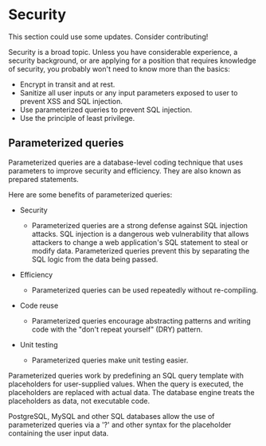 # Security

This section could use some updates. Consider contributing!

Security is a broad topic. Unless you have considerable experience, a security background, or are applying for a position that requires knowledge of security, you probably won't need to know more than the basics:

- Encrypt in transit and at rest.
- Sanitize all user inputs or any input parameters exposed to user to prevent XSS and SQL injection.
- Use parameterized queries to prevent SQL injection.
- Use the principle of least privilege.

## Parameterized queries

Parameterized queries are a database-level coding technique that uses parameters to improve security and efficiency. They are also known as prepared statements.

Here are some benefits of parameterized queries:

- Security
  - Parameterized queries are a strong defense against SQL injection attacks. SQL injection is a dangerous web vulnerability that allows attackers to change a web application's SQL statement to steal or modify data. Parameterized queries prevent this by separating the SQL logic from the data being passed. 

- Efficiency
  - Parameterized queries can be used repeatedly without re-compiling. 

- Code reuse
  - Parameterized queries encourage abstracting patterns and writing code with the "don't repeat yourself" (DRY) pattern. 

- Unit testing
  - Parameterized queries make unit testing easier. 

Parameterized queries work by predefining an SQL query template with placeholders for user-supplied values. When the query is executed, the placeholders are replaced with actual data. The database engine treats the placeholders as data, not executable code.

PostgreSQL, MySQL and other SQL databases allow the use of parameterized queries via a '?' and other syntax for the placeholder containing the user input data.
